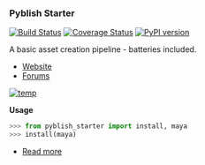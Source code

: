### Pyblish Starter

[![Build Status](https://travis-ci.org/pyblish/pyblish-starter.svg?branch=master)](https://travis-ci.org/pyblish/pyblish-starter) [![Coverage Status](https://coveralls.io/repos/github/pyblish/pyblish-starter/badge.svg?branch=master)](https://coveralls.io/github/pyblish/pyblish-starter?branch=master) [![PyPI version](https://badge.fury.io/py/pyblish-starter.svg)](https://pypi.python.org/pypi/pyblish-starter)

A basic asset creation pipeline - batteries included.

- [Website](http://pyblish.com/pyblish-starter)
- [Forums](http://forums.pyblish.com)

[![temp](https://cloud.githubusercontent.com/assets/2152766/18875905/93263c42-84bf-11e6-8c3f-7e4045d9cd9e.png)](http://pyblish.com/pyblish-starter)

**Usage**

```python
>>> from pyblish_starter import install, maya
>>> install(maya)
```

- [Read more](http://pyblish.com/pyblish-starter)
